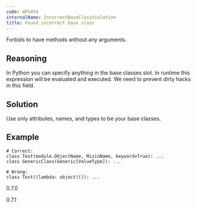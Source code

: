 ```yaml
---
code: WPS454
internalName: IncorrectBaseClassViolation
title: Found incorrect base class
---
```


Forbids to have methods without any arguments.

## Reasoning
In Python you can specify anything in the base classes slot. In
runtime this expression will be evaluated and executed. We need to
prevent dirty hacks in this field.

## Solution
Use only attributes, names, and types to be your base classes.

## Example

    # Correct:
    class Test(module.ObjectName, MixinName, keyword=True): ...
    class GenericClass(Generic[ValueType]): ...
    
    # Wrong:
    class Test((lambda: object)()): ...

<div class="versionadded">

0.7.0

</div>

<div class="versionchanged">

0.7.1

</div>